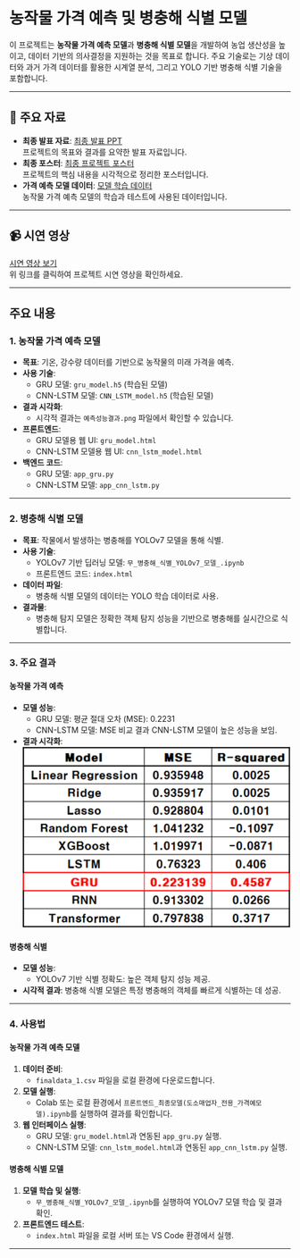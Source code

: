 # 농작물 가격 예측 및 병충해 식별 모델

이 프로젝트는 **농작물 가격 예측 모델**과 **병충해 식별 모델**을 개발하여 농업 생산성을 높이고, 데이터 기반의 의사결정을 지원하는 것을 목표로 합니다. 주요 기술로는 기상 데이터와 과거 가격 데이터를 활용한 시계열 분석, 그리고 YOLO 기반 병충해 식별 기술을 포함합니다.

---

## 📄 주요 자료
- **최종 발표 자료**: [최종 발표 PPT](https://drive.google.com/file/d/1Jplnj-rCE6TP8o1Bhprr-4tosptDxM73/view?usp=sharing)  
  프로젝트의 목표와 결과를 요약한 발표 자료입니다.
- **최종 포스터**: [최종 프로젝트 포스터](https://drive.google.com/file/d/1t1NzNb2CeWvxvOGGWzqtYXfu4CZA52hz/view?usp=sharing)  
  프로젝트의 핵심 내용을 시각적으로 정리한 포스터입니다.
- **가격 예측 모델 데이터**: [모델 학습 데이터](https://drive.google.com/drive/folders/1k8HKGJQGYZwzEx3BNlIdrcIaGD6oL4LZ?usp=sharing)  
  농작물 가격 예측 모델의 학습과 테스트에 사용된 데이터입니다.

---

## 📹 시연 영상
[시연 영상 보기](https://drive.google.com/file/d/14VwTPOiGJ6_nfw1GynbdI7tAMBkR7qgV/view?usp=sharing)  
위 링크를 클릭하여 프로젝트 시연 영상을 확인하세요.

---

## 주요 내용

### 1. 농작물 가격 예측 모델
- **목표**: 기온, 강수량 데이터를 기반으로 농작물의 미래 가격을 예측.
- **사용 기술**:
  - GRU 모델: `gru_model.h5` (학습된 모델)
  - CNN-LSTM 모델: `CNN_LSTM_model.h5` (학습된 모델)
- **결과 시각화**:
  - 시각적 결과는 `예측성능결과.png` 파일에서 확인할 수 있습니다.
- **프론트엔드**:
  - GRU 모델용 웹 UI: `gru_model.html`
  - CNN-LSTM 모델용 웹 UI: `cnn_lstm_model.html`
- **백엔드 코드**:
  - GRU 모델: `app_gru.py`
  - CNN-LSTM 모델: `app_cnn_lstm.py`

---

### 2. 병충해 식별 모델
- **목표**: 작물에서 발생하는 병충해를 YOLOv7 모델을 통해 식별.
- **사용 기술**:
  - YOLOv7 기반 딥러닝 모델: `무_병충해_식별_YOLOv7_모델_.ipynb`
  - 프론트엔드 코드: `index.html`
- **데이터 파일**:
  - 병충해 식별 모델의 데이터는 YOLO 학습 데이터로 사용.
- **결과물**:
  - 병충해 탐지 모델은 정확한 객체 탐지 성능을 기반으로 병충해를 실시간으로 식별합니다.

---

### 3. 주요 결과

#### 농작물 가격 예측
- **모델 성능**:
  - GRU 모델: 평균 절대 오차 (MSE): 0.2231
  - CNN-LSTM 모델: MSE 비교 결과 CNN-LSTM 모델이 높은 성능을 보임.
- **결과 시각화**:
  ![예측 성능 결과](예측성능결과.png)

#### 병충해 식별
- **모델 성능**:
  - YOLOv7 기반 식별 정확도: 높은 객체 탐지 성능 제공.
- **시각적 결과**:
  병충해 식별 모델은 특정 병충해의 객체를 빠르게 식별하는 데 성공.

---

### 4. 사용법

#### 농작물 가격 예측 모델
1. **데이터 준비**:
   - `finaldata_1.csv` 파일을 로컬 환경에 다운로드합니다.
2. **모델 실행**:
   - Colab 또는 로컬 환경에서 `프론트엔드_최종모델(도소매업자_전용_가격예모델).ipynb`를 실행하여 결과를 확인합니다.
3. **웹 인터페이스 실행**:
   - GRU 모델: `gru_model.html`과 연동된 `app_gru.py` 실행.
   - CNN-LSTM 모델: `cnn_lstm_model.html`과 연동된 `app_cnn_lstm.py` 실행.

#### 병충해 식별 모델
1. **모델 학습 및 실행**:
   - `무_병충해_식별_YOLOv7_모델_.ipynb`를 실행하여 YOLOv7 모델 학습 및 결과 확인.
2. **프론트엔드 테스트**:
   - `index.html` 파일을 로컬 서버 또는 VS Code 환경에서 실행.

---
